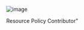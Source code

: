 


![image](https://github.com/jniranjanreddy/azure/assets/83489863/c129b65e-2e39-433d-9aca-e29af6a1d3dd)

Resource Policy Contributor"
